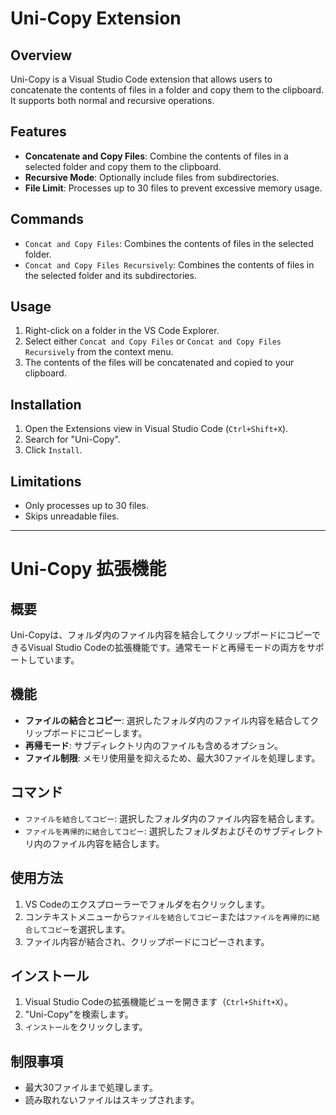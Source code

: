 # Uni-Copy Extension

## Overview

Uni-Copy is a Visual Studio Code extension that allows users to concatenate the contents of files in a folder and copy them to the clipboard. It supports both normal and recursive operations.

## Features

- **Concatenate and Copy Files**: Combine the contents of files in a selected folder and copy them to the clipboard.
- **Recursive Mode**: Optionally include files from subdirectories.
- **File Limit**: Processes up to 30 files to prevent excessive memory usage.

## Commands

- `Concat and Copy Files`: Combines the contents of files in the selected folder.
- `Concat and Copy Files Recursively`: Combines the contents of files in the selected folder and its subdirectories.

## Usage

1. Right-click on a folder in the VS Code Explorer.
2. Select either `Concat and Copy Files` or `Concat and Copy Files Recursively` from the context menu.
3. The contents of the files will be concatenated and copied to your clipboard.

## Installation

1. Open the Extensions view in Visual Studio Code (`Ctrl+Shift+X`).
2. Search for "Uni-Copy".
3. Click `Install`.

## Limitations

- Only processes up to 30 files.
- Skips unreadable files.

---

# Uni-Copy 拡張機能

## 概要

Uni-Copyは、フォルダ内のファイル内容を結合してクリップボードにコピーできるVisual Studio Codeの拡張機能です。通常モードと再帰モードの両方をサポートしています。

## 機能

- **ファイルの結合とコピー**: 選択したフォルダ内のファイル内容を結合してクリップボードにコピーします。
- **再帰モード**: サブディレクトリ内のファイルも含めるオプション。
- **ファイル制限**: メモリ使用量を抑えるため、最大30ファイルを処理します。

## コマンド

- `ファイルを結合してコピー`: 選択したフォルダ内のファイル内容を結合します。
- `ファイルを再帰的に結合してコピー`: 選択したフォルダおよびそのサブディレクトリ内のファイル内容を結合します。

## 使用方法

1. VS Codeのエクスプローラーでフォルダを右クリックします。
2. コンテキストメニューから`ファイルを結合してコピー`または`ファイルを再帰的に結合してコピー`を選択します。
3. ファイル内容が結合され、クリップボードにコピーされます。

## インストール

1. Visual Studio Codeの拡張機能ビューを開きます（`Ctrl+Shift+X`）。
2. "Uni-Copy"を検索します。
3. `インストール`をクリックします。

## 制限事項

- 最大30ファイルまで処理します。
- 読み取れないファイルはスキップされます。
